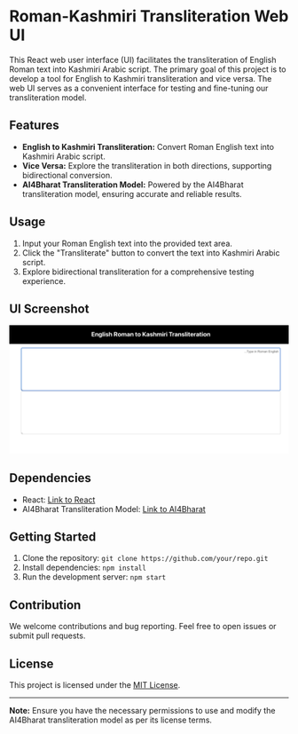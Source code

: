 # Roman-Kashmiri Transliteration Web UI

This React web user interface (UI) facilitates the transliteration of English Roman text into Kashmiri Arabic script. The primary goal of this project is to develop a tool for English to Kashmiri transliteration and vice versa. The web UI serves as a convenient interface for testing and fine-tuning our transliteration model.

## Features

- **English to Kashmiri Transliteration:** Convert Roman English text into Kashmiri Arabic script.
- **Vice Versa:** Explore the transliteration in both directions, supporting bidirectional conversion.
- **AI4Bharat Transliteration Model:** Powered by the AI4Bharat transliteration model, ensuring accurate and reliable results.

## Usage

1. Input your Roman English text into the provided text area.
2. Click the "Transliterate" button to convert the text into Kashmiri Arabic script.
3. Explore bidirectional transliteration for a comprehensive testing experience.

## UI Screenshot
![UI Screenshot](public/ui.png)

## Dependencies

- React: [Link to React](https://reactjs.org/)
- AI4Bharat Transliteration Model: [Link to AI4Bharat](https://github.com/AI4Bharat/indicTrans)

## Getting Started

1. Clone the repository: `git clone https://github.com/your/repo.git`
2. Install dependencies: `npm install`
3. Run the development server: `npm start`

## Contribution

We welcome contributions and bug reporting. Feel free to open issues or submit pull requests.

## License

This project is licensed under the [MIT License](LICENSE).

---

**Note:** Ensure you have the necessary permissions to use and modify the AI4Bharat transliteration model as per its license terms.
